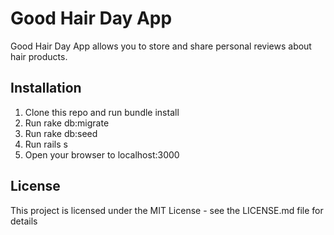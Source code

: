 # Good Hair Day App

Good Hair Day App allows you to store and share personal reviews about hair products.

## Installation
1.	Clone this repo and run bundle install
2.	Run rake db:migrate
3.	Run rake db:seed
4.	Run rails s
5.	Open your browser to localhost:3000

## License
This project is licensed under the MIT License - see the LICENSE.md file for details
